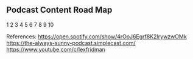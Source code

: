 
## **Podcast Content Road Map**

1
2
3
4
5
6
7
8
9
10




References:
https://open.spotify.com/show/4rOoJ6Egrf8K2IrywzwOMk
https://the-always-sunny-podcast.simplecast.com/
https://www.youtube.com/c/lexfridman
